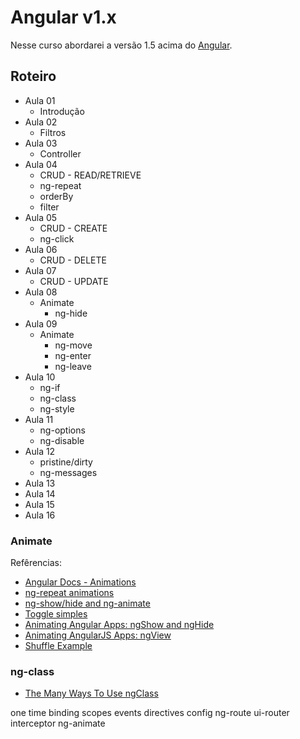 # Angular v1.x

Nesse curso abordarei a versão 1.5 acima do [Angular](https://angularjs.org/).


## Roteiro

- Aula 01
  + Introdução
- Aula 02
  + Filtros
- Aula 03
  + Controller
- Aula 04
  - CRUD - READ/RETRIEVE
  - ng-repeat
  - orderBy
  - filter
- Aula 05
  - CRUD - CREATE
  - ng-click
- Aula 06
  + CRUD - DELETE
- Aula 07
  + CRUD - UPDATE
- Aula 08
  + Animate
    + ng-hide
- Aula 09
  + Animate
    + ng-move
    + ng-enter
    + ng-leave
- Aula 10
  - ng-if
  - ng-class
  - ng-style
- Aula 11
  - ng-options
  - ng-disable
- Aula 12
  - pristine/dirty
  - ng-messages
- Aula 13
- Aula 14
- Aula 15
- Aula 16

### Animate

Refêrencias:

- [Angular Docs - Animations](https://docs.angularjs.org/guide/animations)
- [ng-repeat animations](http://codepen.io/EricSimons/pen/VYGQwX)
- [ng-show/hide and ng-animate](http://jsfiddle.net/raving/hgjrmoru/)
- [Toggle simples](http://plnkr.co/edit/EGkylQ?p=preview)
- [Animating Angular Apps: ngShow and ngHide](https://scotch.io/tutorials/animating-angular-apps-ngshow-and-nghide)
- [Animating AngularJS Apps: ngView](https://scotch.io/tutorials/animating-angularjs-apps-ngview)
- [Shuffle Example](http://jsfiddle.net/yfajy/3/)

### ng-class

- [The Many Ways To Use ngClass](https://scotch.io/tutorials/the-many-ways-to-use-ngclass)

one time binding
scopes
events
directives
config
ng-route
ui-router
interceptor
ng-animate

